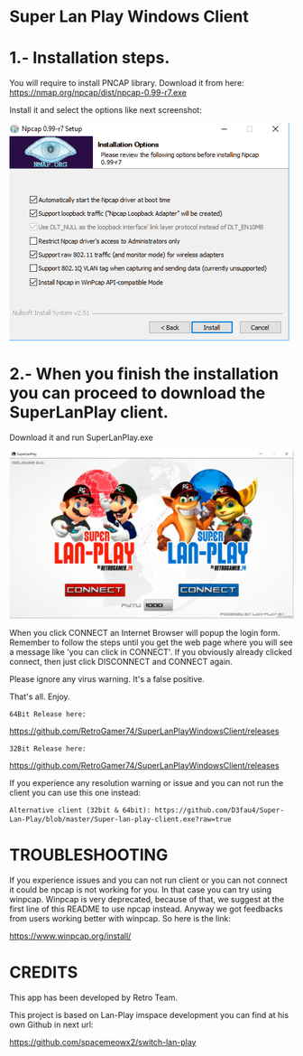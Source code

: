 # Super Lan Play Windows Client

1.- Installation steps.
=======================

You will require to install PNCAP library.
Download it from here:
https://nmap.org/npcap/dist/npcap-0.99-r7.exe

Install it and select the options like next screenshot:

![Options to be checked](Captura.PNG?raw=true "Title")


2.- When you finish the installation you can proceed to download the SuperLanPlay client.
=========================================================================================

Download it and run SuperLanPlay.exe

![SuperLanPlay](superlanplayapp.JPG?raw=true "Title")

When you click CONNECT an Internet Browser will popup the login form. Remember to follow the steps until you get the web page where you will see a message like 'you can click in CONNECT'. If you obviously already clicked connect, then just click DISCONNECT and CONNECT again.

Please ignore any virus warning. It's a false positive.

That's all. Enjoy.

```
64Bit Release here: 
```
https://github.com/RetroGamer74/SuperLanPlayWindowsClient/releases

```
32Bit Release here: 
```
https://github.com/RetroGamer74/SuperLanPlayWindowsClient/releases

If you experience any resolution warning or issue and you can not run the client you can use this one instead:

```
Alternative client (32bit & 64bit): https://github.com/D3fau4/Super-Lan-Play/blob/master/Super-lan-play-client.exe?raw=true
```

# TROUBLESHOOTING

If you experience issues and you can not run client or you can not connect it could be npcap is not working for you. In that case you can try using winpcap. Winpcap is very deprecated, because of that, we suggest at the first line of this README to use npcap instead. Anyway we got feedbacks from users working better with winpcap. So here is the link:

https://www.winpcap.org/install/


# CREDITS
This app has been developed by Retro Team.

This project is based on Lan-Play imspace development you can find at his own Github in next url:

https://github.com/spacemeowx2/switch-lan-play
